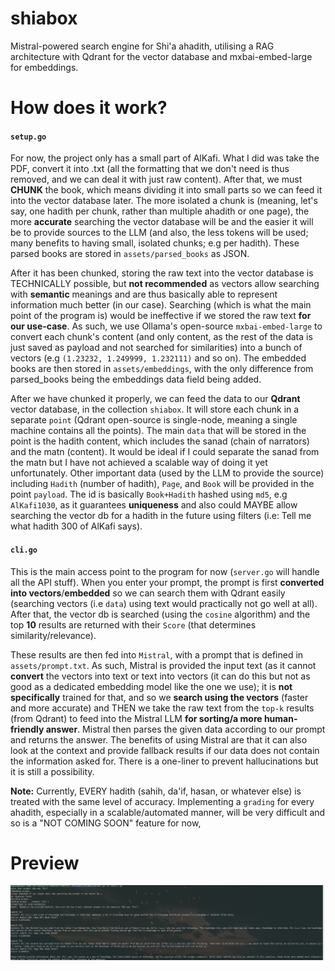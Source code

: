 # shiabox
Mistral-powered search engine for Shi'a ahadith, utilising a RAG architecture with Qdrant for the vector database and mxbai-embed-large for embeddings.

# How does it work?
#### `setup.go`

For now, the project only has a small part of AlKafi. What I did was take the PDF, convert it into .txt (all the formatting that we don't need is thus removed, and we can deal it with just raw content). After that, we must **CHUNK** the book, which means dividing it into small parts so we can feed it into the vector database later. The more isolated a chunk is (meaning, let's say, one hadith per chunk, rather than multiple ahadith or one page), the more **accurate** searching the vector database will be and the easier it will be to provide sources to the LLM (and also, the less tokens will be used; many benefits to having small, isolated chunks; e.g per hadith). These parsed books are stored in `assets/parsed_books` as JSON.

After it has been chunked, storing the raw text into the vector database is TECHNICALLY possible, but **not recommended** as vectors allow searching with **semantic** meanings and are thus basically able to represent information much better (in our case). Searching (which is what the main point of the program is) would be ineffective if we stored the raw text **for our use-case**. As such, we use Ollama's open-source `mxbai-embed-large` to convert each chunk's content (and only content, as the rest of the data is just saved as payload and not searched for similarities) into a bunch of vectors (e.g `(1.23232, 1.249999, 1.232111)` and so on). The embedded books are then stored in `assets/embeddings`, with the only difference from parsed_books being the embeddings data field being added.

After we have chunked it properly, we can feed the data to our **Qdrant** vector database, in the collection `shiabox`. It will store each chunk in a separate `point` (Qdrant open-source is single-node, meaning a single machine contains all the points). The main `data` that will be stored in the point is the hadith content, which includes the sanad (chain of narrators) and the matn (content). It would be ideal if I could separate the sanad from the matn but I have not achieved a scalable way of doing it yet unfortunately. Other important data (used by the LLM to provide the source) including `Hadith` (number of hadith), `Page`, and `Book` will be provided in the point `payload`. The id is basically `Book+Hadith` hashed using `md5`, e.g `AlKafi1030`, as it guarantees **uniqueness** and also could MAYBE allow searching the vector db for a hadith in the future using filters (i.e: Tell me what hadith 300 of AlKafi says).

#### `cli.go`

This is the main access point to the program for now (`server.go` will handle all the API stuff). When you enter your prompt, the prompt is first **converted into vectors**/**embedded** so we can search them with Qdrant easily (searching vectors (i.e `data`) using text would practically not go well at all). After that, the vector db is searched (using the `cosine` algorithm) and the top **10** results are returned with their `Score` (that determines similarity/relevance). 

These results are then fed into `Mistral`, with a prompt that is defined in `assets/prompt.txt`. As such, Mistral is provided the input text (as it cannot **convert** the vectors into text or text into vectors (it can do this but not as good as a dedicated embedding model like the one we use); it is **not specifically** trained for that, and so we **search using the vectors** (faster and more accurate) and THEN we take the raw text from the `top-k` results (from Qdrant) to feed into the Mistral LLM **for sorting/a more human-friendly answer**. Mistral then parses the given data according to our prompt and returns the answer. The benefits of using Mistral are that it can also look at the context and provide fallback results if our data does not contain the information asked for. There is a one-liner to prevent hallucinations but it is still a possibility. 

**Note:** Currently, EVERY hadith (sahih, da'if, hasan, or whatever else) is treated with the same level of accuracy. Implementing a `grading` for every ahadith, especially in a scalable/automated manner, will be very difficult and so is a "NOT COMING SOON" feature for now, 

# Preview
![alt text](https://github.com/seekehr/shiabox/blob/main/server/assets/images/readme_preview_1.png "Example 1")

